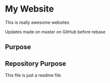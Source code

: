 # My Website

This is really awesome websites

Updates made on master on GitHub before rebase

## Purpose

## Repository Purpose

This file is just a readme file.
